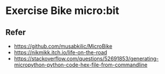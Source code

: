 # Exercise Bike micro:bit

## Refer

- https://github.com/musabkilic/MicroBike
- https://nikmikk.itch.io/life-on-the-road
- https://stackoverflow.com/questions/52691853/generating-micropython-python-code-hex-file-from-commandline
